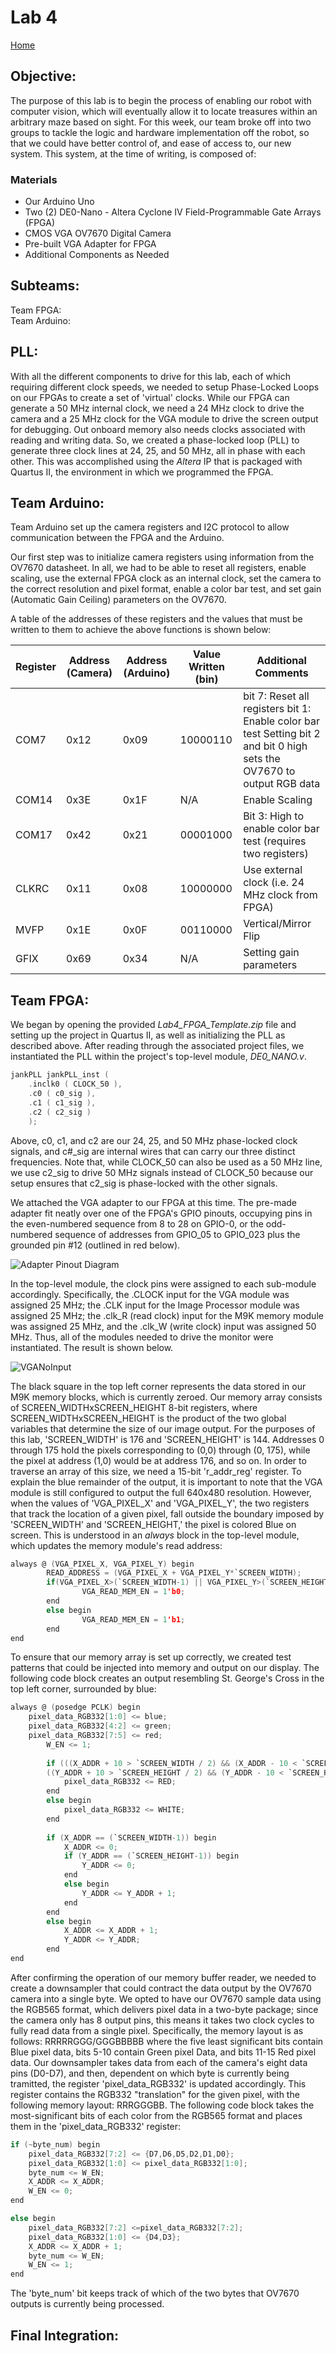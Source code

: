 # Lab 4

[Home](./index.md)

## Objective:
The purpose of this lab is to begin the process of enabling our robot with computer vision, which will eventually allow it to locate treasures within an arbitrary maze based on sight.  For this week, our team broke off into two groups to tackle the logic and hardware implementation off the robot, so that we could have better control of, and ease of access to, our new system.  This system, at the time of writing, is composed of:

### Materials

* Our Arduino Uno
* Two (2) DE0-Nano - Altera Cyclone IV Field-Programmable Gate Arrays (FPGA)
* CMOS VGA OV7670 Digital Camera
* Pre-built VGA Adapter for FPGA
* Additional Components as Needed

## Subteams:

Team FPGA:  
Team Arduino:

## PLL:
With all the different components to drive for this lab, each of which requiring different clock speeds, we needed to setup Phase-Locked Loops on our FPGAs to create a set of 'virtual' clocks.  While our FPGA can generate a 50 MHz internal clock, we need a 24 MHz clock to drive the camera and a 25 MHz clock for the VGA module to drive the screen output for debugging.  Out onboard memory also needs clocks associated with reading and writing data.  So, we created a phase-locked loop (PLL) to generate three clock lines at 24, 25, and 50 MHz, all in phase with each other.  This was accomplished using the _Altera_ IP that is packaged with Quartus II, the environment in which we programmed the FPGA.

## Team Arduino:
Team Arduino set up the camera registers and I2C protocol to allow communication between the FPGA and the Arduino.

Our first step was to initialize camera registers using information from the OV7670 datasheet. In all, we had to be able to reset all registers, enable scaling, use the external FPGA clock as an internal clock, set the camera to the correct resolution and pixel format, enable a color bar test, and set gain (Automatic Gain Ceiling) parameters on the OV7670.

A table of the addresses of these registers and the values that must be written to them to achieve the above functions is shown below:

| Register | Address (Camera) | Address (Arduino) | Value Written (bin) | Additional Comments                                                                                                     |
|----------|------------------|-------------------|---------------------|-------------------------------------------------------------------------------------------------------------------------|
| COM7     | 0x12             | 0x09              | 10000110            | bit 7: Reset all registers bit 1: Enable color bar test Setting bit 2 and bit 0 high sets the OV7670 to output RGB data |
| COM14    | 0x3E             | 0x1F              | N/A                 | Enable Scaling                                                                                                          |
| COM17    | 0x42             | 0x21              | 00001000            | Bit 3: High to enable color bar test (requires two registers)                                                           |
| CLKRC    | 0x11             | 0x08              | 10000000            | Use external clock (i.e. 24 MHz clock from FPGA)                                                                        |
| MVFP     | 0x1E             | 0x0F              | 00110000            | Vertical/Mirror Flip                                                                                                    |
| GFIX     | 0x69             | 0x34              | N/A                 | Setting gain parameters                                                                                                 |

## Team FPGA:
We began by opening the provided _Lab4_FPGA_Template.zip_ file and setting up the project in Quartus II, as well as initializing the PLL as described above.  After reading through the associated project files, we instantiated the PLL within the project's top-level module, _DE0_NANO.v_.

~~~c
jankPLL	jankPLL_inst (
	.inclk0 ( CLOCK_50 ),
	.c0 ( c0_sig ),
	.c1 ( c1_sig ),
	.c2 ( c2_sig )
	);
~~~

Above, c0, c1, and c2 are our 24, 25, and 50 MHz phase-locked clock signals, and c#\_sig are internal wires that can carry our three distinct frequencies.  Note that, while CLOCK_50 can also be used as a 50 MHz line, we use c2\_sig to drive 50 MHz signals instead of CLOCK_50 because our setup ensures that c2\_sig is phase-locked with the other signals.

We attached the VGA adapter to our FPGA at this time.  The pre-made adapter fit neatly over one of the FPGA's GPIO pinouts, occupying pins in the even-numbered sequence from 8 to 28 on GPIO-0, or the odd-numbered sequence of addresses from GPIO_05 to GPIO_023 plus the grounded pin #12 (outlined in red below).

![Adapter Pinout Diagram](./media/GPIO-0.PNG)

In the top-level module, the clock pins were assigned to each sub-module accordingly.  Specifically, the .CLOCK input for the VGA module was assigned 25 MHz; the .CLK input for the Image Processor module was assigned 25 MHz; the .clk_R (read clock) input for the M9K memory module was assigned 25 MHz, and the .clk_W (write clock) input was assigned 50 MHz.  Thus, all of the modules needed to drive the monitor were instantiated.  The result is shown below.

![VGANoInput](./media/VGANoInput.png)

The black square in the top left corner represents the data stored in our M9K memory blocks, which is currently zeroed.  Our memory array consists of SCREEN_WIDTHxSCREEN_HEIGHT 8-bit registers, where SCREEN_WIDTHxSCREEN_HEIGHT is the product of the two global variables that determine the size of our image output.  For the purposes of this lab, 'SCREEN_WIDTH' is 176 and 'SCREEN_HEIGHT' is 144.  Addresses 0 through 175 hold the pixels corresponding to (0,0) through (0, 175), while the pixel at address (1,0) would be at address 176, and so on.  In order to traverse an array of this size, we need a 15-bit 'r_addr_reg' register.  To explain the blue remainder of the output, it is important to note that the VGA module is still configured to output the full 640x480 resolution.  However, when the values of 'VGA_PIXEL_X' and 'VGA_PIXEL_Y', the two registers that track the location of a given pixel, fall outside the boundary imposed by 'SCREEN_WIDTH' and 'SCREEN_HEIGHT,' the pixel is colored Blue on screen.  This is understood in an _always_ block in the top-level module, which updates the memory module's read address:

~~~c
always @ (VGA_PIXEL_X, VGA_PIXEL_Y) begin
		READ_ADDRESS = (VGA_PIXEL_X + VGA_PIXEL_Y*`SCREEN_WIDTH);
		if(VGA_PIXEL_X>(`SCREEN_WIDTH-1) || VGA_PIXEL_Y>(`SCREEN_HEIGHT-1))begin
				VGA_READ_MEM_EN = 1'b0;
		end
		else begin
				VGA_READ_MEM_EN = 1'b1;
		end
end
~~~

To ensure that our memory array is set up correctly, we created test patterns that could be injected into memory and output on our display.  The following code block creates an output resembling St. George's Cross in the top left corner, surrounded by blue:

~~~c
always @ (posedge PCLK) begin
	pixel_data_RGB332[1:0] <= blue;
	pixel_data_RGB332[4:2] <= green;
	pixel_data_RGB332[7:5] <= red;
		W_EN <= 1;
		
		if (((X_ADDR + 10 > `SCREEN_WIDTH / 2) && (X_ADDR - 10 < `SCREEN_WIDTH / 2)) || 
		((Y_ADDR + 10 > `SCREEN_HEIGHT / 2) && (Y_ADDR - 10 < `SCREEN_HEIGHT / 2)) ) begin
			pixel_data_RGB332 <= RED;
		end
		else begin
			pixel_data_RGB332 <= WHITE;
		end
	
		if (X_ADDR == (`SCREEN_WIDTH-1)) begin
			X_ADDR <= 0;
			if (Y_ADDR == (`SCREEN_HEIGHT-1)) begin
				Y_ADDR <= 0;
			end 
			else begin
				Y_ADDR <= Y_ADDR + 1;
			end
		end 
		else begin
			X_ADDR <= X_ADDR + 1;
			Y_ADDR <= Y_ADDR;
		end
end
~~~

After confirming the operation of our memory buffer reader, we needed to create a downsampler that could contract the data output by the OV7670 camera into a single byte.  We opted to have our OV7670 sample data using the RGB565 format, which delivers pixel data in a two-byte package; since the camera only has 8 output pins, this means it takes two clock cycles to fully read data from a single pixel.  Specifically, the memory layout is as follows: RRRRRGGG/GGGBBBBB where the five least significant bits contain Blue pixel data, bits 5-10 contain Green pixel Data, and bits 11-15 Red pixel data.  Our downsampler takes data from each of the camera's eight data pins (D0-D7), and then, dependent on which byte is currently being tramitted, the register 'pixel_data_RGB332' is updated accordingly.  This register contains the RGB332 "translation" for the given pixel, with the following memory layout: RRRGGGBB.  The following code block takes the most-significant bits of each color from the RGB565 format and places them in the 'pixel_data_RGB332' register:

~~~c
if (~byte_num) begin
	pixel_data_RGB332[7:2] <= {D7,D6,D5,D2,D1,D0};
	pixel_data_RGB332[1:0] <= pixel_data_RGB332[1:0];
	byte_num <= W_EN;
	X_ADDR <= X_ADDR;	
	W_EN <= 0;      
end

else begin
	pixel_data_RGB332[7:2] <=pixel_data_RGB332[7:2];
	pixel_data_RGB332[1:0] <= {D4,D3}; 
	X_ADDR <= X_ADDR + 1;		
	byte_num <= W_EN;
	W_EN <= 1;	  
end
~~~

The 'byte_num' bit keeps track of which of the two bytes that OV7670 outputs is currently being processed.

## Final Integration:
